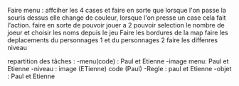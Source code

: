 Faire menu : affciher les 4 cases et faire en sorte que lorsque l'on passe la souris dessus elle change de couleur, lorsque l'on presse un case cela fait l'action.
faire en sorte de pouvoir jouer a 2 
pouvoir selection le nombre de joeur et choisir les noms depuis le jeu 
Faire les bordures de la map 
faire les deplacements du personnages 1 et du personnages 2 
faire les diffenres niveau 

repartition des tâches : 
-menu(code) : Paul et Etienne 
-image menu: Paul et Etienne 
-niveau : image (ETienne) code (Paul)
-Regle : paul et Etienne 
-objet : Paul et Etienne 




